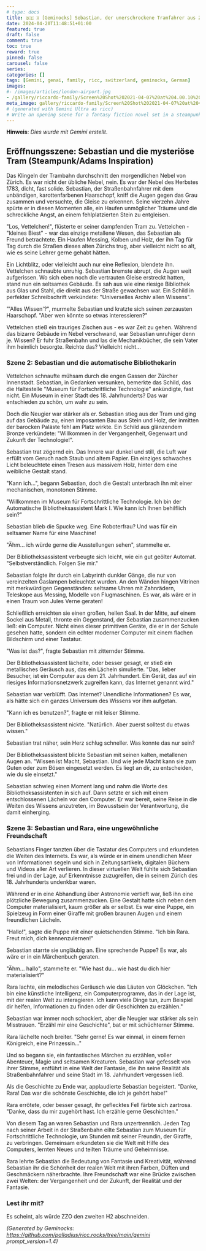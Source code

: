 ```yaml
---
# type: docs
title: 🇩🇪 ♊ [Geminocks] Sebastian, der unerschrockene Tramfahrer aus Zürich 🏴󠁧󠁢󠁳󠁣󠁴󠁿 und 🦒 Rara (ricc symlink)
date: 2024-04-20T11:48:51+01:00
featured: true
draft: false
comment: true
toc: true
reward: true
pinned: false
carousel: false
series:
categories: []
tags: [Gemini, genai, family, ricc, switzerland, geminocks, German]
images:
#- /images/articles/london-airport.jpg
- /gallery/riccardo-family/Screen%20Shot%202021-04-07%20at%204.00.10%20PM.png
meta_image: gallery/riccardo-family/Screen%20Shot%202021-04-07%20at%204.00.10%20PM.png # This is for ZZO
# (generated with Gemini Ultra as ricc)
# Write an opening scene for a fantasy fiction novel set in a steampunk 18th century. Be descriptive and historically accurate. Avoid anachronism. The scene should involve Sebastian, a veryyoung tram driver in Zurich on a quest to understand the nature of knowledge and learning. Write in the style of Douglas Adams. Build mystery throughout the scene and end with an unexpected revelation. Write in Italian.
---
```


**Hinweis**: *Dies wurde mit Gemini erstellt*.

## Eröffnungsszene: Sebastian und die mysteriöse Tram (Steampunk/Adams Inspiration)

Das Klingeln der Trambahn durchschnitt den morgendlichen Nebel von Zürich. Es war nicht der übliche Nebel, nein. Es war der Nebel des Herbstes 1783, dicht, fast solide. Sebastian, der Straßenbahnfahrer mit dem unbändigen, karottenfarbenen Haarschopf, kniff die Augen gegen das Grau zusammen und versuchte, die Gleise zu erkennen. Seine vierzehn Jahre spürte er in diesen Momenten alle, ein Haufen unmöglicher Träume und die schreckliche Angst, an einem fehlplatzierten Stein zu entgleisen.

"Los, Vettelchen!", flüsterte er seiner dampfenden Tram zu. Vettelchen - "kleines Biest" - war das einzige metallene Wesen, das Sebastian als Freund betrachtete. Ein Haufen Messing, Kolben und Holz, der ihn Tag für Tag durch die Straßen dieses alten Zürichs trug, aber vielleicht nicht so alt, wie es seine Lehrer gerne gehabt hätten.

Ein Lichtblitz, oder vielleicht auch nur eine Reflexion, blendete ihn. Vettelchen schnaubte unruhig. Sebastian bremste abrupt, die Augen weit aufgerissen. Wo sich eben noch die vertrauten Gleise erstreckt hatten, stand nun ein seltsames Gebäude. Es sah aus wie eine riesige Bibliothek aus Glas und Stahl, die direkt aus der Straße gewachsen war. Ein Schild in perfekter Schreibschrift verkündete: "Universelles Archiv allen Wissens".

"'Alles Wissen'?", murmelte Sebastian und kratzte sich seinen zerzausten Haarschopf. "Aber wen könnte so etwas interessieren?"

Vettelchen stieß ein trauriges Zischen aus - es war Zeit zu gehen. Während das bizarre Gebäude im Nebel verschwand, war Sebastian unruhiger denn je. Wissen? Er fuhr Straßenbahn und las die Mechanikbücher, die sein Vater ihm heimlich besorgte. Reichte das? Vielleicht nicht...

### Szene 2: Sebastian und die automatische Bibliothekarin

Vettelchen schnaufte mühsam durch die engen Gassen der Zürcher Innenstadt. Sebastian, in Gedanken versunken, bemerkte das Schild, das die Haltestelle "Museum für Fortschrittliche Technologie" ankündigte, fast nicht. Ein Museum in einer Stadt des 18. Jahrhunderts? Das war entschieden zu schön, um wahr zu sein.

Doch die Neugier war stärker als er. Sebastian stieg aus der Tram und ging auf das Gebäude zu, einen imposanten Bau aus Stein und Holz, der inmitten der barocken Paläste fehl am Platz wirkte. Ein Schild aus glänzendem Bronze verkündete: "Willkommen in der Vergangenheit, Gegenwart und Zukunft der Technologie!".

Sebastian trat zögernd ein. Das Innere war dunkel und still, die Luft war erfüllt vom Geruch nach Staub und altem Papier. Ein einziges schwaches Licht beleuchtete einen Tresen aus massivem Holz, hinter dem eine weibliche Gestalt stand.

"Kann ich...", begann Sebastian, doch die Gestalt unterbrach ihn mit einer mechanischen, monotonen Stimme.

"Willkommen im Museum für Fortschrittliche Technologie. Ich bin der Automatische Bibliotheksassistent Mark I. Wie kann ich Ihnen behilflich sein?"

Sebastian blieb die Spucke weg. Eine Roboterfrau? Und was für ein seltsamer Name für eine Maschine!

"Ähm... ich würde gerne die Ausstellungen sehen", stammelte er.

Der Bibliotheksassistent verbeugte sich leicht, wie ein gut geölter Automat. "Selbstverständlich. Folgen Sie mir."

Sebastian folgte ihr durch ein Labyrinth dunkler Gänge, die nur von vereinzelten Gaslampen beleuchtet wurden. An den Wänden hingen Vitrinen mit merkwürdigen Gegenständen: seltsame Uhren mit Zahnrädern, Teleskope aus Messing, Modelle von Flugmaschinen. Es war, als wäre er in einen Traum von Jules Verne geraten!

Schließlich erreichten sie einen großen, hellen Saal. In der Mitte, auf einem Sockel aus Metall, thronte ein Gegenstand, der Sebastian zusammenzucken ließ: ein Computer. Nicht eines dieser primitiven Geräte, die er in der Schule gesehen hatte, sondern ein echter moderner Computer mit einem flachen Bildschirm und einer Tastatur.

"Was ist das?", fragte Sebastian mit zitternder Stimme.

Der Bibliotheksassistent lächelte, oder besser gesagt, er stieß ein metallisches Geräusch aus, das ein Lächeln simulierte. "Das, lieber Besucher, ist ein Computer aus dem 21. Jahrhundert. Ein Gerät, das auf ein riesiges Informationsnetzwerk zugreifen kann, das Internet genannt wird."

Sebastian war verblüfft. Das Internet? Unendliche Informationen? Es war, als hätte sich ein ganzes Universum des Wissens vor ihm aufgetan.

"Kann ich es benutzen?", fragte er mit leiser Stimme.

Der Bibliotheksassistent nickte. "Natürlich. Aber zuerst solltest du etwas wissen."

Sebastian trat näher, sein Herz schlug schneller. Was konnte das nur sein?

Der Bibliotheksassistent blickte Sebastian mit seinen kalten, metallenen Augen an. "Wissen ist Macht, Sebastian. Und wie jede Macht kann sie zum Guten oder zum Bösen eingesetzt werden. Es liegt an dir, zu entscheiden, wie du sie einsetzt."

Sebastian schwieg einen Moment lang und nahm die Worte des Bibliotheksassistenten in sich auf. Dann setzte er sich mit einem entschlossenen Lächeln vor den Computer. Er war bereit, seine Reise in die Weiten des Wissens anzutreten, im Bewusstsein der Verantwortung, die damit einherging.

### Szene 3: Sebastian und Rara, eine ungewöhnliche Freundschaft

Sebastians Finger tanzten über die Tastatur des Computers und erkundeten die Weiten des Internets. Es war, als würde er in einem unendlichen Meer von Informationen segeln und sich in Zeitungsartikeln, digitalen Büchern und Videos aller Art verlieren. In dieser virtuellen Welt fühlte sich Sebastian frei und in der Lage, auf Erkenntnisse zuzugreifen, die in seinem Zürich des 18. Jahrhunderts undenkbar waren.

Während er in eine Abhandlung über Astronomie vertieft war, ließ ihn eine plötzliche Bewegung zusammenzucken. Eine Gestalt hatte sich neben dem Computer materialisiert, kaum größer als er selbst. Es war eine Puppe, ein Spielzeug in Form einer Giraffe mit großen braunen Augen und einem freundlichen Lächeln.

"Hallo!", sagte die Puppe mit einer quietschenden Stimme. "Ich bin Rara. Freut mich, dich kennenzulernen!"

Sebastian starrte sie ungläubig an. Eine sprechende Puppe? Es war, als wäre er in ein Märchenbuch geraten.

"Ähm... hallo", stammelte er. "Wie hast du... wie hast du dich hier materialisiert?"

Rara lachte, ein melodisches Geräusch wie das Läuten von Glöckchen. "Ich bin eine künstliche Intelligenz, ein Computerprogramm, das in der Lage ist, mit der realen Welt zu interagieren. Ich kann viele Dinge tun, zum Beispiel dir helfen, Informationen zu finden oder dir Geschichten zu erzählen."

Sebastian war immer noch schockiert, aber die Neugier war stärker als sein Misstrauen. "Erzähl mir eine Geschichte", bat er mit schüchterner Stimme.

Rara lächelte noch breiter. "Sehr gerne! Es war einmal, in einem fernen Königreich, eine Prinzessin..."

Und so begann sie, ein fantastisches Märchen zu erzählen, voller Abenteuer, Magie und seltsamen Kreaturen. Sebastian war gefesselt von ihrer Stimme, entführt in eine Welt der Fantasie, die ihn seine Realität als Straßenbahnfahrer und seine Stadt im 18. Jahrhundert vergessen ließ.

Als die Geschichte zu Ende war, applaudierte Sebastian begeistert. "Danke, Rara! Das war die schönste Geschichte, die ich je gehört habe!"

Rara errötete, oder besser gesagt, ihr geflecktes Fell färbte sich zartrosa. "Danke, dass du mir zugehört hast. Ich erzähle gerne Geschichten."

Von diesem Tag an waren Sebastian und Rara unzertrennlich. Jeden Tag nach seiner Arbeit in der Straßenbahn eilte Sebastian zum Museum für Fortschrittliche Technologie, um Stunden mit seiner Freundin, der Giraffe, zu verbringen. Gemeinsam erkundeten sie die Welt mit Hilfe des Computers, lernten Neues und teilten Träume und Geheimnisse.

Rara lehrte Sebastian die Bedeutung von Fantasie und Kreativität, während Sebastian ihr die Schönheit der realen Welt mit ihren Farben, Düften und Geschmäckern näherbrachte. Ihre Freundschaft war eine Brücke zwischen zwei Welten: der Vergangenheit und der Zukunft, der Realität und der Fantasie.

### Lest ihr mit?

Es scheint, als würde ZZO den zweiten H2 abschneiden.


*(Generated by Geminocks: https://github.com/palladius/ricc.rocks/tree/main/gemini prompt_version=1.4)*